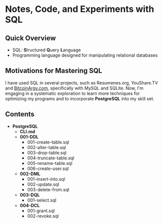 # Notes, Code, and Experiments with SQL

## Quick Overview
- SQL: **S**tructured **Q**uery **L**anguage
- Programming language designed for manipulating relational databases

## Motivations for Mastering SQL
I have used SQL in several projects, such as Resumenes.org, YouShare.TV and [BitcoinArgy.com](https://bitcoinargy.com), specifically with MySQL and SQLite. Now, I'm engaging in a systematic exploration to learn more techniques for optimizing my programs and to incorporate **PostgreSQL** into my skill set.

## Contents
- **PostgreSQL**
    - **CLI.md**
    - **001-DDL**
        - 001-create-table.sql
        - 002-alter-table.sql
        - 003-drop-table.sql
        - 004-truncate-table.sql
        - 005-rename-table.sql
        - 006-create-user.sql
    - **002-DML**
        - 001-insert-into.sql
        - 002-update.sql
        - 003-delete-from.sql
    - **003-DQL**
        - 001-select.sql
    - **004-DCL**
        - 001-grant.sql
        - 002-revoke.sql